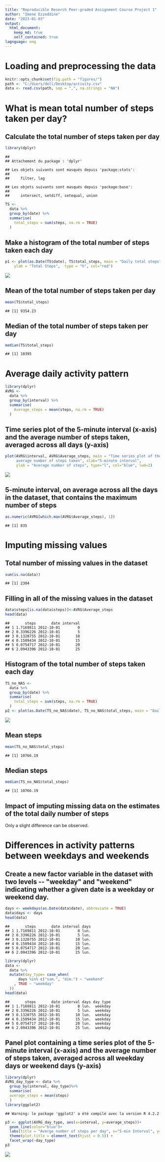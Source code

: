 ```yaml
---
title: "Reproducible Reserch Peer-graded Assignment Course Project 1"
author: "Imene Ezzeddine"
date: "2023-01-03"
output: 
  html_document:
    keep_md: true
    self_contained: true
lagnguage: eng
---
```


# Loading and preprocessing the data


```r
knitr::opts_chunk$set(fig.path = "figures/")
path <- "C:/Users/dell/Desktop/activity.csv"
data <- read.csv(path, sep = ",", na.strings = "NA")
```

# What is mean total number of steps taken per day?

## Calculate the total number of steps taken per day


```r
library(dplyr)
```

```
## 
## Attachement du package : 'dplyr'
```

```
## Les objets suivants sont masqués depuis 'package:stats':
## 
##     filter, lag
```

```
## Les objets suivants sont masqués depuis 'package:base':
## 
##     intersect, setdiff, setequal, union
```

```r
TS <- 
  data %>% 
  group_by(date) %>% 
  summarise(
    total_steps = sum(steps, na.rm = TRUE)
  )
```

## Make a histogram of the total number of steps taken each day


```r
p1 <- plot(as.Date(TS$date), TS$total_steps, main = "Daily total steps", xlab = "Date", 
    ylab = "Total Steps",  type = "h", col="red")
```

![](figures/unnamed-chunk-3-1.png)<!-- -->

## Mean of the total number of steps taken per day


```r
mean(TS$total_steps)
```

```
## [1] 9354.23
```

## Median of the total number of steps taken per day


```r
median(TS$total_steps)
```

```
## [1] 10395
```

# Average daily activity pattern


```r
library(dplyr)
AVRG <- 
  data %>% 
  group_by(interval) %>% 
  summarise(
    Average_steps = mean(steps, na.rm = TRUE)
  )
```

## Time series plot of the 5-minute interval (x-axis) and the average number of steps taken, averaged across all days (y-axis)


```r
plot(AVRG$interval, AVRG$Average_steps, main = "Time series plot of the
     average number of steps taken", xlab="5-minute interval", 
     ylab = "Average number of steps", type="l", col="blue", lwd=2)
```

![](figures/unnamed-chunk-7-1.png)<!-- -->

## 5-minute interval, on average across all the days in the dataset, that contains the maximum number of steps


```r
as.numeric(AVRG[which.max(AVRG$Average_steps), 1])
```

```
## [1] 835
```

# Imputing missing values

## Total number of missing values in the dataset


```r
sum(is.na(data))
```

```
## [1] 2304
```

## Filling in all of the missing values in the dataset


```r
data$steps[is.na(data$steps)]<-AVRG$Average_steps
head(data)
```

```
##       steps       date interval
## 1 1.7169811 2012-10-01        0
## 2 0.3396226 2012-10-01        5
## 3 0.1320755 2012-10-01       10
## 4 0.1509434 2012-10-01       15
## 5 0.0754717 2012-10-01       20
## 6 2.0943396 2012-10-01       25
```

## Histogram of the total number of steps taken each day


```r
TS_no_NAS <- 
  data %>% 
  group_by(date) %>% 
  summarise(
    total_steps = sum(steps, na.rm = TRUE)
  )
p2 <- plot(as.Date(TS_no_NAS$date), TS_no_NAS$total_steps, main = "Daily total steps", xlab = "Date", ylab = "Total Steps",  type = "h", col="red")
```

![](figures/unnamed-chunk-11-1.png)<!-- -->

## Mean steps


```r
mean(TS_no_NAS$total_steps)
```

```
## [1] 10766.19
```

## Median steps


```r
median(TS_no_NAS$total_steps)
```

```
## [1] 10766.19
```

## Impact of imputing missing data on the estimates of the total daily number of steps

Only a slight difference can be observed.

# Differences in activity patterns between weekdays and weekends

## Create a new factor variable in the dataset with two levels -- "weekday" and "weekend" indicating whether a given date is a weekday or weekend day.


```r
days <- weekdays(as.Date(data$date), abbreviate = TRUE)
data$days <- days
head(data)
```

```
##       steps       date interval days
## 1 1.7169811 2012-10-01        0 lun.
## 2 0.3396226 2012-10-01        5 lun.
## 3 0.1320755 2012-10-01       10 lun.
## 4 0.1509434 2012-10-01       15 lun.
## 5 0.0754717 2012-10-01       20 lun.
## 6 2.0943396 2012-10-01       25 lun.
```

```r
library(dplyr)
data <- 
  data %>%
  mutate(day_type= case_when(
      days %in% c("sam.", "dim.") ~ "weekend"
    , TRUE ~ "weekday"
  ))
head(data)
```

```
##       steps       date interval days day_type
## 1 1.7169811 2012-10-01        0 lun.  weekday
## 2 0.3396226 2012-10-01        5 lun.  weekday
## 3 0.1320755 2012-10-01       10 lun.  weekday
## 4 0.1509434 2012-10-01       15 lun.  weekday
## 5 0.0754717 2012-10-01       20 lun.  weekday
## 6 2.0943396 2012-10-01       25 lun.  weekday
```

## Panel plot containing a time series plot of the 5-minute interval (x-axis) and the average number of steps taken, averaged across all weekday days or weekend days (y-axis)


```r
library(dplyr)
AVRG_day_type <- data %>%
  group_by(interval, day_type)%>%
  summarise(
  average_steps = mean(steps)
  )
library(ggplot2)
```

```
## Warning: le package 'ggplot2' a été compilé avec la version R 4.2.2
```

```r
p3 <- ggplot(AVRG_day_type, aes(x=interval, y=average_steps))+
  geom_line(color="blue")+
  labs(title = "Averge number of steps per day", x="5-min Interval", y="Average Steps")+
  theme(plot.title = element_text(hjust = 0.5)) +
  facet_wrap(~day_type)
p3
```

![](figures/unnamed-chunk-15-1.png)<!-- -->
